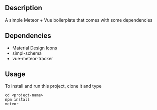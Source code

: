 ## Description
A simple Meteor + Vue boilerplate that comes with some dependencies

## Dependencies
- Material Design Icons
- simpl-schema
- vue-meteor-tracker

## Usage
To install and run this project, clone it and type

```terminal
cd <project-name>
npm install
meteor
```
